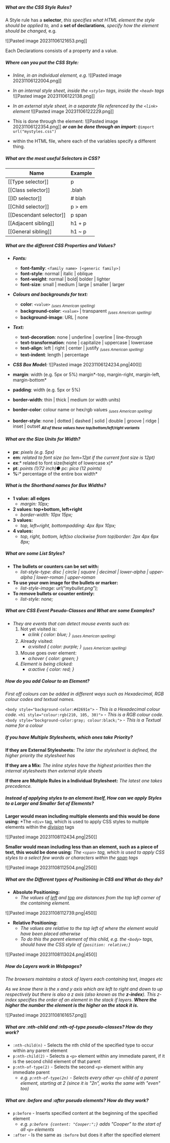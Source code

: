 
##### What are the CSS Style Rules?

A Style rule has a **selector**, *this specifies what HTML element the style should be applied to,* and a **set of declarations**, *specify how the element should be changed,* e.g. 

![[Pasted image 20231106121653.png]]

Each Declarations consists of a property and a value.


##### Where can you put the CSS Style:
- *Inline, in an individual element, e.g.*
	![[Pasted image 20231106122004.png]]

- *In an internal style sheet, inside the ```<style>``` tags, inside the ```<head>``` tags*
	![[Pasted image 20231106122138.png]]

- *In an external style sheet, in a separate file referenced by the ```<link>``` element*
	![[Pasted image 20231106122229.png]]
- This is done through the element:
	![[Pasted image 20231106122354.png]]
	***or can be done through an import:***
	```@import url("mystyles.css")```
	
- within the HTML file, where each of the variables specify a different thing.


##### What are the most useful Selectors in CSS?

| Name                | Example |
| ------------------- | ------- |
| [[Type selector]]     | p       |
| [[Class selector]]     | .blah   |
| [[ID selector]]         | # blah   |
| [[Child selector]]      | p > em  |
| [[Descendant selector]] | p span  |
| [[Adjacent sibling]]    | h1 + p  |
| [[General sibling]]     | h1 ~ p  |


##### What are the different CSS Properties and Values?

- ***Fonts:***
	- **font-family**: ```<family name> [<generic family>]```
	- **font-style**: normal | italic | oblique
	- **font-weight**: normal | bold| bolder | lighter
	- **font-size**: small | medium | large | smaller | larger

- ***Colours and backgrounds for text:***
	- **color**: ```<value>``` <sub><em>(uses American spelling)</em></sub>
	- **background-color**: ```<value>``` | transparent <sub><em>(uses American spelling)</em></sub>
	- **background-image**: URL | none

- ***Text:***
	- **text-decoration**: none | underline | overline | line-through
	- **text-transformation**: none | capitalize | uppercase | lowercase
	- **text-align**: left | right | center | justify <sub><em>(uses American spelling)</em></sub>
	- **text-indent**: length | percentage

- ***CSS Box Model:***
![[Pasted image 20231106124234.png|400]]

- **margin**: width (e.g. 5px or 5%) margin*-top, margin-right, margin-left, margin-bottom*
- **padding**: width (e.g. 5px or 5%)
- **border-width**: thin | thick | medium (or width units)
- **border-color**: colour name or hex/rgb values <sub><em>(uses American spelling)</em></sub>
- **border-style**: none | dotted | dashed | solid | double | groove | ridge | inset | outset
<sub><em><strong>*All of these values have top/bottom/left/right variants*</strong></em></sub>


##### What are the Size Units for Width?

- **px**: *pixels (e.g. 5px)*
- **em**: *related to font size (so 1em=12pt if the current font size is 12pt)*
- **ex**:* related to font size(height of lowercase x)*
- **pt**: *points (1/72 inch)● pc: pica (12 points)*
- **%:*** percentage of the entire box width*


##### What is the Shorthand names for Box Widths?

- **1 value: all edges**
	- *margin: 10px;*
- **2 values: top+bottom, left+right**
	- *border-width: 10px 15px;*
- **3 values:**
	- *top, left+right, bottompadding: 4px 8px 10px;*
- **4 values:**
	- *top, right, bottom, left(so clockwise from top)border: 2px 4px 6px 8px;*


##### What are some List Styles?

- **The bullets or counters can be set with:**
	- *list-style-type: disc | circle | square | decimal | lower-alpha | upper-alpha | lower-roman | upper-roman*
- **To use your own image for the bullets or marker:**
	- *list-style-image: url(“mybullet.png”);*
- **To remove bullets or counter entirely:**
	- *list-style: none;*


##### What are CSS Event Pseudo-Classes and What are some Examples?

- *They are events that can detect mouse events such as:*
	1. Not yet visited is:
		- *a:link { color: blue; }* <sub><em>(uses American spelling)</em></sub>
	2. Already visited:
		- *a:visited { color: purple; }* <sub><em>(uses American spelling)</em></sub>
	3. Mouse goes over element:
		- *a:hover { color: green; }*
	4. *Element is being clicked:*
		- *a:active { color: red; }*


##### How do you add Colour to an Element?

*First off colours can be added in different ways such as Hexadecimal, RGB colour codes and textual names.*

```<body style="background-color:#d2691e">``` - *This is a Hexadecimal colour code.*
```<h1 style="colour:rgb(210, 105, 30)">``` - *This is a RGB colour code.*
```<body style="bockground-color:gray; colour:black;">``` - *This is a Textual name for a colour*


##### If you have Multiple Stylesheets, which ones take Priority?

**If they are External Stylesheets:**
*The later the stylesheet is defined, the higher priority the stylesheet has*

**If they are a Mix:**
*The inline styles have the highest priorities then the internal stylesheets then external style sheets*

**If there are Multiple Rules in a Individual Stylesheet:**
*The latest one takes precedence.*


##### Instead of applying styles to an element itself, How can we apply Styles to a Larger and Smaller Set of Elements?

**Larger would mean including multiple elements and this would be done using:**
*The ```<div>``` tag, which is used to apply CSS styles to multiple elements within the <em><u>division</u></em> tags

![[Pasted image 20231108112434.png|250]]


**Smaller would mean including less than an element, such as a piece of text, this would be done using:**
*The  ```<span>``` tag, which is used to apply CSS styles to a select few words or characters within the <u><em>span</em></u> tags*

![[Pasted image 20231108112504.png|250]]


##### What are the Different types of Positioning in CSS and What do they do?

- **Absolute Positioning:**
	- *The values of <u><em>left</em></u> and <u><em>top</em></u> are distances from the top left corner of the containing element.*

![[Pasted image 20231108112739.png|450]]

- **Relative Positioning:**
	- *The values are relative to the top left of where the element would have been placed otherwise*
	- *To do this the parent element of this child, e.g. the ```<body>``` tags, should have the CSS style of ```{position: relative;}```*

![[Pasted image 20231108113024.png|450]]


##### How do Layers work in Webpages?

*The browsers maintains a stack of layers each containing text, images etc*

*As we know there is the x and y axis which are left to right and down to up respectively but there is also a z axis (also known as the **z-index**). This z-index specifies the order of an element in the stack if layers. **Where the higher the number the element is the higher on the stack it is.***

![[Pasted image 20231108161657.png]]


##### What are :*nth-child* and :*nth-of-type* pseudo-classes? How do they work?

- ```:nth-child(n)``` - Selects the nth child of the specified type to occur within any parent element 
- ```p:nth-child(2)``` - Selects a ```<p>``` element within any immediate parent, if it is the second child element of that parent
- ```p:nth-of-type(2)``` - Selects the second ```<p>``` element within any immediate parent
	- *e.g. ```p:nth-of-type(2n)``` - Selects every other ```<p>``` child of a parent element, starting at 2 (since it is "2n", works the same with "even" too)*


##### What are :*before* and :*after* pseudo elements? How do they work?

- ```p:before``` - Inserts specified content at the beginning of the specified element
	- *e.g. ```p:before {content: "Cooper:";}``` adds "Cooper" to the start of all ```<p>``` elements*
- ```:after``` - Is the same as ```:before``` but does it after the specified element



